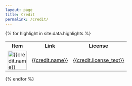 ```yaml
---
layout: page
title: Credit
permalink: /credit/
---
```


{% for highlight in site.data.highlights %}
<table>
  <tr>
    <th>Item</th>
    <th>Link</th>
    <th>License</th>
  </tr>
  <tr>
    <td><img src="{{credit.image}}" alt="{{credit.name}}" width="60" height="60"> </td>
    <td><a href="{{credit.link}}">{{credit.name}}</a></td>
    <td><a href="{{credit.license_link}}">{{credit.license_text}}</a></td>
  </tr>
</table>
{% endfor %}